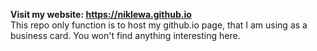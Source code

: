 **Visit my website: https://niklewa.github.io**   
This repo only function is to host my github.io page, that I am using as a business card. You won't find anything interesting here.
